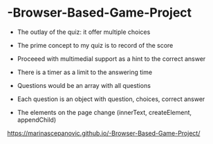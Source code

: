 # -Browser-Based-Game-Project
* The outlay of the quiz: it offer multiple choices
* The prime concept to my quiz is to record of the score
* Proceeed with multimedial support as a hint to the correct answer
* There is a timer as a limit to the answering time



* Questions would be an array with all questions 
* Each question is an object with question, choices, correct answer
* The elements on the page change (innerText, createElement, appendChild)

 https://marinascepanovic.github.io/-Browser-Based-Game-Project/